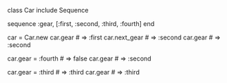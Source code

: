 class Car
  include Sequence
 
  sequence :gear, [:first, :second, :third, :fourth]
end
 
car = Car.new
car.gear # => :first
car.next_gear # => :second
car.gear # => :second
 
car.gear = :fourth # => false
car.gear # => :second
 
car.gear = :third # => :third
car.gear # => :third